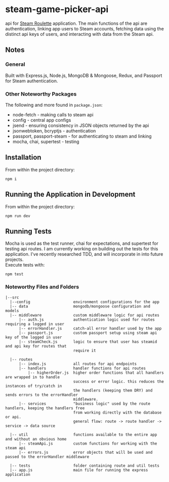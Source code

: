 # steam-game-picker-api
api for [Steam Roulette](https://www.steamroulette.app/demo) application.
The main functions of the api are authentication, linking app users to Steam accounts, fetching data
using the distinct api keys of users, and interacting with data from the Steam api.

## Notes 
### General
Built with Express.js, Node.js, MongoDB & Mongoose, Redux, and Passport for Steam authentication. 


### Other Noteworthy Packages 
The following and more found in `package.json`:
* node-fetch - making calls to steam api
* config - central app configs 
* jsend - ensuring consistency in JSON objects returned by the api
* jsonwebtoken, bcryptjs - authentication
* passport, passport-steam - for authenticating to steam and linking 
* mocha, chai, supertest - testing 

## Installation
From within the project directory: 
```
npm i 
```

## Running the Application in Development
From within the project directory: 
```
npm run dev
```

## Running Tests
Mocha is used as the test runner, chai for expectations, and supertest for testing api routes. 
I am currently working on building out the tests for this application. I've recently researched TDD,
and will incorporate in into future projects.  
Execute tests with: 
```
npm test
```

### Noteworthy Files and Folders 
```
|--src                
  |--config                   environment configurations for the app
  |-- data                    mongodb/mongoose configuration and models
  |-- middleware              custom middleware logic for api routes
      |-- auth.js             authentication logic used for routes requiring a logged in user
      |-- errorHandler.js     catch-all error handler used by the app 
      |-- passport.js         custom passport setup using steam api key of the logged in user 
      |-- steamCheck.js       logic to ensure that user has steamid and api key for routes that 
                              require it

  |-- routes             
      |-- index.js            all routes for api endpoints
      |-- handlers            handler functions for api routes
          |-- higherOrder.js  higher order functions that all handlers are wrapped in to handle 
                              success or error logic. this reduces the instances of try/catch in 
                              the handlers (keeping them DRY) and sends errors to the errorHandler
                              middleware.
      |-- services            "business logic" used by the route handlers, keeping the handlers free
                              from working directly with the database or api. 
                              general flow: route -> route handler -> service -> data source

  |-- util                    functions available to the entire app and without an obvious home
      |-- steamApi.js         custom functions for working with the steam api 
      |-- errors.js           error objects that will be used and passed to the errorHandler middleware

  |-- tests                   folder containing route and util tests
  |-- app.js                  main file for running the express application
```